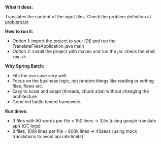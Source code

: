 **What it does:**

Translates the content of the input files. Check the problem definition at [problem.txt](Test.txt)

**How to run it:**

- _Option 1_: import the project to your IDE and run the TranslateFilesApplication.java main
- _Option 2_: install the project with maven and run the jar. check the shell `run.sh`

**Why Spring Batch:**

- Fits the use case very well
- Focus on the business logic, not random things like reading or writing files, flows etc.
- Easy to scale and adapt (threads, chunk size) without changing the architecture
- Good old battle tested framework

**Run times:**
- 3 files with 50 words per file = 150 lines -> 3,5s (using google translate api) ([GC logs](http://gceasy.io/my-gc-report.jsp?p=c2hhcmVkLzIwMTcvMDYvOC8tLWdjLmxvZy0tNy0xMS0zOQ==))
- 8 files, 100k lines per file = 800k lines -> 40secs (using mock translations to avoid api rate limits)
